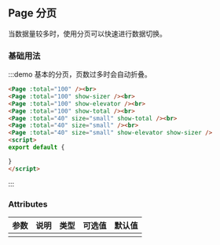 ## Page 分页

当数据量较多时，使用分页可以快速进行数据切换。

### 基础用法

:::demo 基本的分页，页数过多时会自动折叠。
```html
<Page :total="100" /><br>
<Page :total="100" show-sizer /><br>
<Page :total="100" show-elevator /><br>
<Page :total="100" show-total /><br>
<Page :total="40" size="small" show-total /><br>
<Page :total="40" size="small" /><br>
<Page :total="40" size="small" show-elevator show-sizer />
<script>
export default {

}
</script>
```
:::

### Attributes
| 参数      | 说明          | 类型      | 可选值                           | 默认值  |
|---------- |-------------- |---------- |--------------------------------  |-------- |
|  |  |  |  |  |
